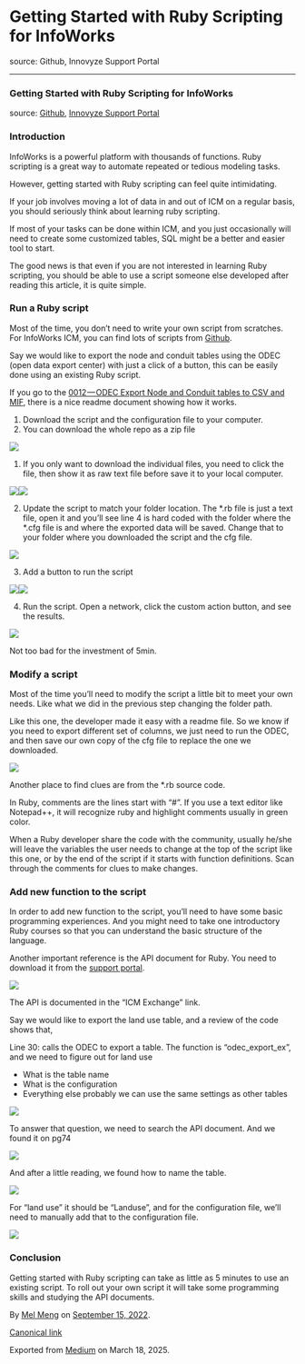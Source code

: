 # Getting Started with Ruby Scripting for InfoWorks

source: Github, Innovyze Support Portal

---

### Getting Started with Ruby Scripting for InfoWorks

source: [Github](https://github.com/mel-meng/hhnote/tree/main/workflow/ruby/GettingStarted), [Innovyze Support Portal](https://innovyze.force.com/support/s/article/Getting-Started-with-Ruby-Scripting-for-InfoWorks)

### Introduction

InfoWorks is a powerful platform with thousands of functions. Ruby scripting is a great way to automate repeated or tedious modeling tasks.

However, getting started with Ruby scripting can feel quite intimidating.

If your job involves moving a lot of data in and out of ICM on a regular basis, you should seriously think about learning ruby scripting.

If most of your tasks can be done within ICM, and you just occasionally will need to create some customized tables, SQL might be a better and easier tool to start.

The good news is that even if you are not interested in learning Ruby scripting, you should be able to use a script someone else developed after reading this article, it is quite simple.

### Run a Ruby script

Most of the time, you don’t need to write your own script from scratches. For InfoWorks ICM, you can find lots of scripts from [Github](https://github.com/innovyze/Open-Source-Support/tree/main/01%20InfoWorks%20ICM/01%20Ruby).

Say we would like to export the node and conduit tables using the ODEC (open data export center) with just a click of a button, this can be easily done using an existing Ruby script.

If you go to the [0012 — ODEC Export Node and Conduit tables to CSV and MIF](https://github.com/innovyze/Open-Source-Support/tree/main/01%20InfoWorks%20ICM/01%20Ruby/0012%20-%20ODEC%20Export%20Node%20and%20Conduit%20tables%20to%20CSV%20and%20MIF), there is a nice readme document showing how it works.

1. Download the script and the configuration file to your computer.
2. You can download the whole repo as a zip file

![](images\0_V6lXub51gp_M11EE.png)

1. If you only want to download the individual files, you need to click the file, then show it as raw text file before save it to your local computer.

![](images\0_trJSNZWTp6xGBgcR.png)![](images\0_CI5G73ROwoZe6RmX.png)

2. Update the script to match your folder location. The \*.rb file is just a text file, open it and you’ll see line 4 is hard coded with the folder where the \*.cfg file is and where the exported data will be saved. Change that to your folder where you downloaded the script and the cfg file.

![](images\0_bNc1DEUlPjoFgmGq.png)

3. Add a button to run the script

![](images\0_Zy1wxJvwz_p6hDbo.png)![](images\0_sZTByc0RjKVkEceA.png)

4. Run the script. Open a network, click the custom action button, and see the results.

![](images\0_9fukN6tcCXkPPUXx.png)

Not too bad for the investment of 5min.

### Modify a script

Most of the time you’ll need to modify the script a little bit to meet your own needs. Like what we did in the previous step changing the folder path.

Like this one, the developer made it easy with a readme file. So we know if you need to export different set of columns, we just need to run the ODEC, and then save our own copy of the cfg file to replace the one we downloaded.

![](images\0_LkDlIIwpQciNWfVB.png)

Another place to find clues are from the \*.rb source code.

In Ruby, comments are the lines start with “#”. If you use a text editor like Notepad++, it will recognize ruby and highlight comments usually in green color.

When a Ruby developer share the code with the community, usually he/she will leave the variables the user needs to change at the top of the script like this one, or by the end of the script if it starts with function definitions. Scan through the comments for clues to make changes.

### Add new function to the script

In order to add new function to the script, you’ll need to have some basic programming experiences. And you might need to take one introductory Ruby courses so that you can understand the basic structure of the language.

Another important reference is the API document for Ruby. You need to download it from the [support portal](https://innovyze.force.com/support/s/infoworks-icm-with-mapxtreme).

![](images\0_P_-QDJyJMAw6lEMX.png)

The API is documented in the “ICM Exchange” link.

Say we would like to export the land use table, and a review of the code shows that,

Line 30: calls the ODEC to export a table. The function is “odec\_export\_ex”, and we need to figure out for land use

* What is the table name
* What is the configuration
* Everything else probably we can use the same settings as other tables

![](images\0_zOhRRv8o6sD3EwSZ.png)

To answer that question, we need to search the API document. And we found it on pg74

![](images\0_8teLLUNQymC_d17m.png)

And after a little reading, we found how to name the table.

![](images\0_jKw4s7Y94Z8w13eg.png)

For “land use” it should be “Landuse”, and for the configuration file, we’ll need to manually add that to the configuration file.

![](images\0_SSM9HnXugcblsMWp.png)

### Conclusion

Getting started with Ruby scripting can take as little as 5 minutes to use an existing script. To roll out your own script it will take some programming skills and studying the API documents.

By [Mel Meng](https://medium.com/@mel-meng-pe) on [September 15, 2022](https://medium.com/p/cca3209a79a6).

[Canonical link](https://medium.com/@mel-meng-pe/getting-started-with-ruby-scripting-for-infoworks-cca3209a79a6)

Exported from [Medium](https://medium.com) on March 18, 2025.